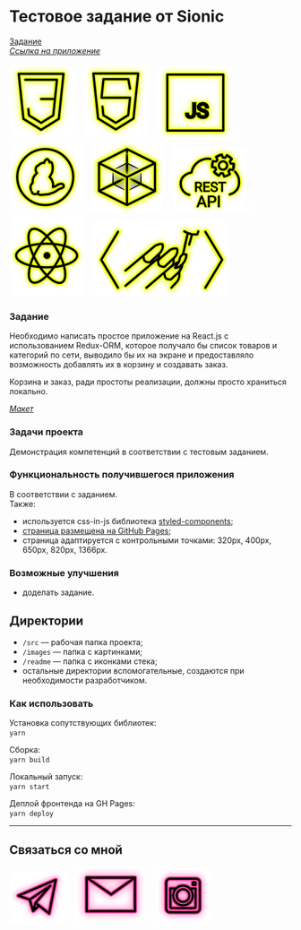# Тестовое задание от Sionic

[Задание](https://sionic.ru/webreact "Задание")  
_[Ссылка на приложение](https://beagle-elgaeb.github.io/test-sionic/ "Приложение")_  

<p>
  <a href="https://developer.mozilla.org/ru/docs/Web/CSS"><img src="readme/icon-css3.svg" alt="CSS3"></a>
    <img src="readme/icon-whitespace-5px.svg"/>
  <a href="https://developer.mozilla.org/ru/docs/Glossary/HTML5"><img src="readme/icon-html5.svg" alt="HTML5"></a>
    <img src="readme/icon-whitespace-5px.svg"/>
  <a href="https://developer.mozilla.org/ru/docs/Web/JavaScript"><img src="readme/icon-js.svg" alt="JS"></a>
    <img src="readme/icon-whitespace-5px.svg"/>
  <a href="https://yarnpkg.com/"><img src="readme/icon-yarn.svg" alt="Yarn"></a>
    <img src="readme/icon-whitespace-5px.svg"/>
  <a href="https://webpack.js.org/"><img src="readme/icon-webpack.svg" alt="WebPack"></a>
    <img src="readme/icon-whitespace-5px.svg"/>
  <a href="https://ru.wikipedia.org/wiki/REST"><img src="readme/icon-api.svg" alt="REST API"></a>
    <img src="readme/icon-whitespace-5px.svg"/>
  <a href="https://ru.reactjs.org/"><img src="readme/icon-react.svg" alt="React"></a>
    <img src="readme/icon-whitespace-5px.svg"/>
  <a href="https://styled-components.com/"><img src="readme/icon-styled-components.svg" alt="Styled-components"></a>
</p>

### Задание

Необходимо написать простое приложение на React.js с использованием Redux-ORM, которое получало бы список товаров и категорий по сети, выводило бы их на экране и предоставляло возможность добавлять их в корзину и создавать заказ.  

Корзина и заказ, ради простоты реализации, должны просто храниться локально.  

_[Макет](https://www.figma.com/file/Eb6uT4Pjnk7O14q0YUXtJq/%D0%94%D0%BB%D1%8F-React.js-web-middle?node-id=0%3A1 "Ссылка на Фигму")_  

### Задачи проекта

Демонстрация компетенций в соответствии с тестовым заданием.

### Функциональность получившегося приложения

В соответствии с заданием.  
Также:  

- используется css-in-js библиотека [styled-components](https://styled-components.com/ "Документация");
- [страница размещена на GitHub Pages](https://beagle-elgaeb.github.io/test-sionic/ "Выполненое тестовое задание");
- страница адаптируется с контрольными точками: 320px, 400px, 650px, 820px, 1366px.

### Возможные улучшения

- доделать задание.

## Директории

- `/src` — рабочая папка проекта;
- `/images` — папка с картинками;
- `/readme` — папка с иконками стека;
- остальные директории вспомогательные, создаются при необходимости разработчиком.

### Как использовать

Установка сопутствующих библиотек:  
`yarn`

Сборка:  
`yarn build`

Локальный запуск:  
`yarn start`

Деплой фронтенда на GH Pages:  
`yarn deploy`

---

## Связаться со мной

<p>
  <a href="https://t.me/evgevgevge"><img src="readme/icon-tg.svg" alt="Telegram"></a>
    <img src="readme/icon-whitespace-5px.svg"/>
  <a href="mailto:beagle-elgaeb@ya.ru"><img src="readme/icon-mail.svg" alt="Mail"></a>
    <img src="readme/icon-whitespace-5px.svg"/>
  <a href="https://www.instagram.com/evg._.su/"><img src="readme/icon-inst.svg" alt="Instagram"></a>
</p>
